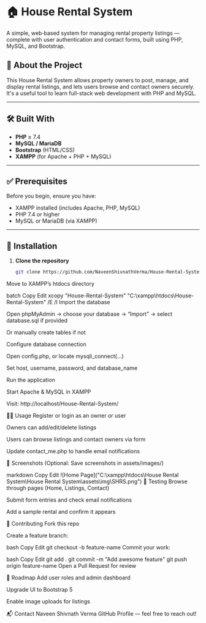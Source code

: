 # 🏠 House Rental System

A simple, web‑based system for managing rental property listings — complete with user authentication and contact forms, built using PHP, MySQL, and Bootstrap.

## 📌 About the Project
This House Rental System allows property owners to post, manage, and display rental listings, and lets users browse and contact owners securely. It's a useful tool to learn full-stack web development with PHP and MySQL.

---

## 🛠️ Built With
- **PHP** ≥ 7.4  
- **MySQL / MariaDB**  
- **Bootstrap** (HTML/CSS)  
- **XAMPP** (for Apache + PHP + MySQL)

---

## ✅ Prerequisites
Before you begin, ensure you have:
- XAMPP installed (includes Apache, PHP, MySQL)
- PHP 7.4 or higher
- MySQL or MariaDB (via XAMPP)

---

## 🚀 Installation

1. **Clone the repository**  
   ```bash
   git clone https://github.com/NaveenShivnathVerma/House-Rental-System.git
Move to XAMPP’s htdocs directory

batch
Copy
Edit
xcopy "House-Rental-System" "C:\xampp\htdocs\House-Rental-System" /E /I
Import the database

Open phpMyAdmin → choose your database → “Import” → select database.sql if provided

Or manually create tables if not

Configure database connection

Open config.php, or locate mysqli_connect(...)

Set host, username, password, and database_name

Run the application

Start Apache & MySQL in XAMPP

Visit: http://localhost/House-Rental-System/

🧑‍💻 Usage
Register or login as an owner or user

Owners can add/edit/delete listings

Users can browse listings and contact owners via form

Update contact_me.php to handle email notifications

📸 Screenshots
(Optional: Save screenshots in assets/images/)

markdown
Copy
Edit
![Home Page]("C:\xampp\htdocs\House Rental System\House Rental System\assets\img\SHRS.png")
🧪 Testing
Browse through pages (Home, Listings, Contact)

Submit form entries and check email notifications

Add a sample rental and confirm it appears

🤝 Contributing
Fork this repo

Create a feature branch:

bash
Copy
Edit
git checkout -b feature-name
Commit your work:

bash
Copy
Edit
git add .
git commit -m "Add awesome feature"
git push origin feature-name
Open a Pull Request for review

🧭 Roadmap
Add user roles and admin dashboard

Upgrade UI to Bootstrap 5

Enable image uploads for listings

📬 Contact
Naveen Shivnath Verma
GitHub Profile — feel free to reach out!

